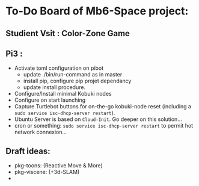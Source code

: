 # To-Do Board of Mb6-Space project:

## Studient Vsit : Color-Zone Game

## Pi3 : 

- Activate toml configuration on pibot
    * update ./bin/run-command as in master
    * install pip, configure pip projet dependancy
    * update install procedure.
- Configure/Install minimal Kobuki nodes
- Configure on start launching
- Capture Turtlebot buttons for on-the-go kobuki-node reset (including a `sudo service isc-dhcp-server restart`).
- Ubuntu Server is based on `Cloud-Init`. Go deeper on this solution...
- cron or something: `sudo service isc-dhcp-server restart` to permit hot network connexion...


## Draft ideas:

- pkg-toons: (Reactive Move & More)
- pkg-viscene: (+3d-SLAM)
- 